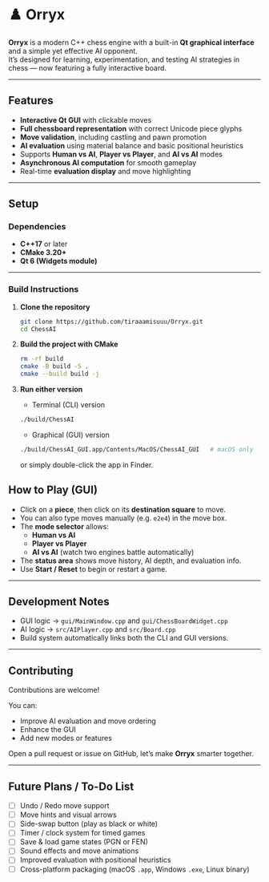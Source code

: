 # ♟️ Orryx

**Orryx** is a modern C++ chess engine with a built-in **Qt graphical interface** and a simple yet effective AI opponent.  
It’s designed for learning, experimentation, and testing AI strategies in chess — now featuring a fully interactive board.

---

## Features

- **Interactive Qt GUI** with clickable moves  
- **Full chessboard representation** with correct Unicode piece glyphs  
- **Move validation**, including castling and pawn promotion  
- **AI evaluation** using material balance and basic positional heuristics  
- Supports **Human vs AI**, **Player vs Player**, and **AI vs AI** modes  
- **Asynchronous AI computation** for smooth gameplay  
- Real-time **evaluation display** and move highlighting  

---

## Setup

### Dependencies

- **C++17** or later  
- **CMake 3.20+**  
- **Qt 6 (Widgets module)**  

---

### Build Instructions

1. **Clone the repository**
   ```bash
   git clone https://github.com/tiraaamisuuu/Orryx.git
   cd ChessAI
   ```
2. **Build the project with CMake**
   ```bash
   rm -rf build
   cmake -B build -S .
   cmake --build build -j
   ```
3. **Run either version**
   
   -	Terminal (CLI) version
   ```bash
   ./build/ChessAI
   ```
   
	-	Graphical (GUI) version
   ```bash
   ./build/ChessAI_GUI.app/Contents/MacOS/ChessAI_GUI   # macOS only
   ```
   or simply double-click the app in Finder.

## How to Play (GUI)

- Click on a **piece**, then click on its **destination square** to move.  
- You can also type moves manually (e.g. `e2e4`) in the move box.  
- The **mode selector** allows:
  - **Human vs AI**
  - **Player vs Player**
  - **AI vs AI** (watch two engines battle automatically)  
- The **status area** shows move history, AI depth, and evaluation info.  
- Use **Start / Reset** to begin or restart a game.  

---

## Development Notes

- GUI logic → `gui/MainWindow.cpp` and `gui/ChessBoardWidget.cpp`  
- AI logic → `src/AIPlayer.cpp` and `src/Board.cpp`  
- Build system automatically links both the CLI and GUI versions.  

---

## Contributing

Contributions are welcome!  

You can:
- Improve AI evaluation and move ordering  
- Enhance the GUI  
- Add new modes or features  

Open a pull request or issue on GitHub, let’s make **Orryx** smarter together.  

---

## Future Plans / To-Do List
 
- [ ] Undo / Redo move support  
- [ ] Move hints and visual arrows  
- [ ] Side-swap button (play as black or white)  
- [ ] Timer / clock system for timed games  
- [ ] Save & load game states (PGN or FEN)  
- [ ] Sound effects and move animations  
- [ ] Improved evaluation with positional heuristics  
- [ ] Cross-platform packaging (macOS `.app`, Windows `.exe`, Linux binary)
